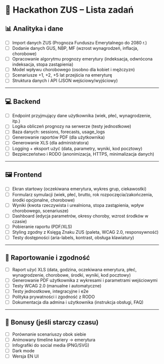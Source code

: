 # 📝 Hackathon ZUS – Lista zadań

## 📊 Analityka i dane
- [ ] Import danych ZUS (Prognoza Funduszu Emerytalnego do 2080 r.)
- [ ] Dodanie danych GUS, NBP, MF (wzrost wynagrodzeń, inflacja, chorobowe)
- [ ] Opracowanie algorytmu prognozy emerytury (indeksacja, odwrócona indeksacja, stopa zastąpienia)
- [ ] Model wpływu chorobowego (osobno dla kobiet i mężczyzn)
- [ ] Scenariusze +1, +2, +5 lat przejścia na emeryturę
- [ ] Struktura danych i API (JSON wejściowy/wyjściowy)

---

## 💻 Backend
- [ ] Endpoint przyjmujący dane użytkownika (wiek, płeć, wynagrodzenie, itp.)
- [ ] Logika obliczeń prognozy na serwerze (testy jednostkowe)
- [ ] Baza danych: sessions, forecasts, usage_logs
- [ ] Generowanie raportów PDF (dla użytkownika)
- [ ] Generowanie XLS (dla administratora)
- [ ] Logging + eksport użyć (data, parametry, wyniki, kod pocztowy)
- [ ] Bezpieczeństwo i RODO (anonimizacja, HTTPS, minimalizacja danych)

---

## 🖼 Frontend
- [ ] Ekran startowy (oczekiwana emerytura, wykres grup, ciekawostki)
- [ ] Formularz symulacji (wiek, płeć, brutto, rok rozpoczęcia/zakończenia, środki opcjonalne, chorobowe)
- [ ] Wyniki (kwota rzeczywista i urealniona, stopa zastąpienia, wpływ chorobowego, scenariusze)
- [ ] Dashboard (edycja parametrów, okresy choroby, wzrost środków w czasie)
- [ ] Pobieranie raportu (PDF/XLS)
- [ ] Styling zgodny z Księgą Znaku ZUS (paleta, WCAG 2.0, responsywność)
- [ ] Testy dostępności (aria-labels, kontrast, obsługa klawiatury)

---

## 📝 Raportowanie i zgodność
- [ ] Raport użyć XLS (data, godzina, oczekiwana emerytura, płeć, wynagrodzenie, chorobowe, środki, wyniki, kod pocztowy)
- [ ] Generowanie PDF użytkownika z wykresami i parametrami wejściowymi
- [ ] Testy WCAG 2.0 (manualne i automatyczne)
- [ ] Testy jednostkowe, integracyjne i e2e
- [ ] Polityka prywatności i zgodność z RODO
- [ ] Dokumentacja dla admina i użytkownika (instrukcja obsługi, FAQ)

---

## 🚀 Bonusy (jeśli starczy czasu)
- [ ] Porównanie scenariuszy obok siebie
- [ ] Animowany timeline kariery → emerytura
- [ ] Infografiki do social media (PNG/SVG)
- [ ] Dark mode
- [ ] Wersja EN UI
